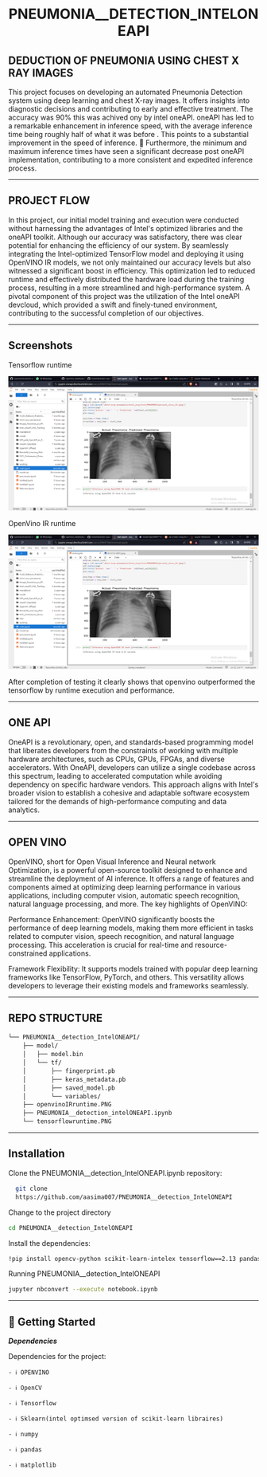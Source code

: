 <div align="center">
<h1 align="center">
<br>PNEUMONIA__DETECTION_INTELONEAPI</h1>
</div>
 



## DEDUCTION OF PNEUMONIA  USING CHEST X RAY IMAGES
This project focuses on developing an automated Pneumonia Detection system using deep learning and chest X-ray images. It offers insights into diagnostic decisions and contributing to early and effective treatment. The accuracy was 90% this was achived ony by intel oneAPI. oneAPI  has led to a remarkable enhancement in inference speed, with the average inference time being roughly half of what it was before . This points to a substantial improvement in the speed of inference. 🚀 Furthermore, the minimum and maximum inference times have seen a significant decrease post oneAPI implementation, contributing to a more consistent and expedited inference process.
___


## PROJECT FLOW
In this project, our initial model training and execution were conducted without harnessing the advantages of Intel's optimized libraries and the oneAPI toolkit. Although our accuracy was satisfactory, there was clear potential for enhancing the efficiency of our system. By seamlessly integrating the Intel-optimized TensorFlow model and deploying it using OpenVINO IR models, we not only maintained our accuracy levels but also witnessed a significant boost in efficiency. This optimization led to reduced runtime and effectively distributed the hardware load during the training process, resulting in a more streamlined and high-performance system. A pivotal component of this project was the utilization of the Intel oneAPI devcloud, which provided a swift and finely-tuned environment, contributing to the successful completion of our objectives.
___



## Screenshots

Tensorflow runtime

<img src='openvinoIRruntime.PNG' alt='Tensorflowruntime.png'/>

OpenVino IR runtime

<img src='openvinoIRruntime.PNG' alt='Tensorflowruntime.png'/>

After completion of testing it clearly shows that openvino outperformed the tensorflow by runtime execution and performance.

___

## ONE API
OneAPI is a revolutionary, open, and standards-based programming model that liberates developers from the constraints of working with multiple hardware architectures, such as CPUs, GPUs, FPGAs, and diverse accelerators. With OneAPI, developers can utilize a single codebase across this spectrum, leading to accelerated computation while avoiding dependency on specific hardware vendors. This approach aligns with Intel's broader vision to establish a cohesive and adaptable software ecosystem tailored for the demands of high-performance computing and data analytics.
___

## OPEN VINO
OpenVINO, short for Open Visual Inference and Neural network Optimization, is a powerful open-source toolkit designed to enhance and streamline the deployment of AI inference. It offers a range of features and components aimed at optimizing deep learning performance in various applications, including computer vision, automatic speech recognition, natural language processing, and more.  The key highlights of OpenVINO:

Performance Enhancement: OpenVINO significantly boosts the performance of deep learning models, making them more efficient in tasks related to computer vision, speech recognition, and natural language processing. This acceleration is crucial for real-time and resource-constrained applications.

Framework Flexibility: It supports models trained with popular deep learning frameworks like TensorFlow, PyTorch, and others. This versatility allows developers to leverage their existing models and frameworks seamlessly.
___



## REPO STRUCTURE

```sh
└── PNEUMONIA__detection_IntelONEAPI/
    ├── model/
    │   ├── model.bin
    │   └── tf/
    │       ├── fingerprint.pb
    │       ├── keras_metadata.pb
    │       ├── saved_model.pb
    │       └── variables/
    ├── openvinoIRruntime.PNG
    ├── PNEUMONIA__detection_intelONEAPI.ipynb
    └── tensorflowruntime.PNG

```

____


## Installation

Clone the PNEUMONIA__detection_IntelONEAPI.ipynb repository:

```bash
  git clone
  https://github.com/aasima007/PNEUMONIA__detection_IntelONEAPI
```
Change to the project directory

```bash
cd PNEUMONIA__detection_IntelONEAPI
```
Install the dependencies:
```bash
!pip install opencv-python scikit-learn-intelex tensorflow==2.13 pandas openvino-dev numpy pandas matplotlib
```
 Running PNEUMONIA__detection_IntelONEAPI
 ```bash
jupyter nbconvert --execute notebook.ipynb
```

___


## 🚀 Getting Started

***Dependencies***

Dependencies for the project:  

`- ℹ️ OPENVINO`

`- ℹ️ OpenCV`

`- ℹ️ Tensorflow`

`- ℹ️ Sklearn(intel optimsed version of scikit-learn libraires)`

`- ℹ️ numpy`

`- ℹ️ pandas`

`- ℹ️ matplotlib`
